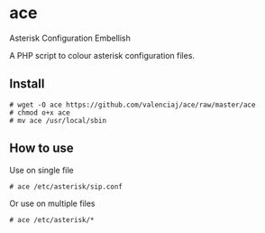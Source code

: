 # ace
Asterisk Configuration Embellish

A PHP script to colour asterisk configuration files.

## Install
    # wget -O ace https://github.com/valenciaj/ace/raw/master/ace
    # chmod o+x ace
    # mv ace /usr/local/sbin

## How to use
Use on single file

    # ace /etc/asterisk/sip.conf

Or use on multiple files

    # ace /etc/asterisk/*

